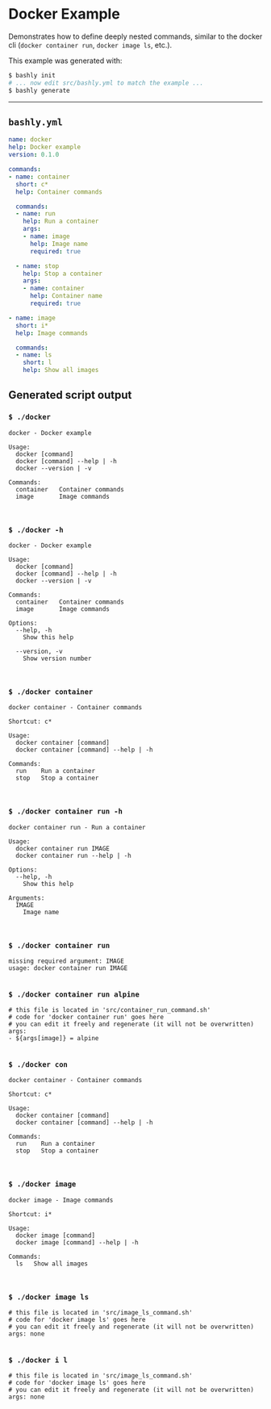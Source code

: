 # Docker Example

Demonstrates how to define deeply nested commands, similar to the docker cli
(`docker container run`, `docker image ls`, etc.).

This example was generated with:

```bash
$ bashly init
# ... now edit src/bashly.yml to match the example ...
$ bashly generate
```

-----

## `bashly.yml`

```yaml
name: docker
help: Docker example
version: 0.1.0

commands:
- name: container
  short: c*
  help: Container commands

  commands:
  - name: run
    help: Run a container
    args:
    - name: image
      help: Image name
      required: true

  - name: stop
    help: Stop a container
    args:
    - name: container
      help: Container name
      required: true

- name: image
  short: i*
  help: Image commands

  commands:
  - name: ls
    short: l
    help: Show all images
```



## Generated script output

### `$ ./docker`

```shell
docker - Docker example

Usage:
  docker [command]
  docker [command] --help | -h
  docker --version | -v

Commands:
  container   Container commands
  image       Image commands



```

### `$ ./docker -h`

```shell
docker - Docker example

Usage:
  docker [command]
  docker [command] --help | -h
  docker --version | -v

Commands:
  container   Container commands
  image       Image commands

Options:
  --help, -h
    Show this help

  --version, -v
    Show version number



```

### `$ ./docker container`

```shell
docker container - Container commands

Shortcut: c*

Usage:
  docker container [command]
  docker container [command] --help | -h

Commands:
  run    Run a container
  stop   Stop a container



```

### `$ ./docker container run -h`

```shell
docker container run - Run a container

Usage:
  docker container run IMAGE
  docker container run --help | -h

Options:
  --help, -h
    Show this help

Arguments:
  IMAGE
    Image name



```

### `$ ./docker container run`

```shell
missing required argument: IMAGE
usage: docker container run IMAGE


```

### `$ ./docker container run alpine`

```shell
# this file is located in 'src/container_run_command.sh'
# code for 'docker container run' goes here
# you can edit it freely and regenerate (it will not be overwritten)
args:
- ${args[image]} = alpine


```

### `$ ./docker con`

```shell
docker container - Container commands

Shortcut: c*

Usage:
  docker container [command]
  docker container [command] --help | -h

Commands:
  run    Run a container
  stop   Stop a container



```

### `$ ./docker image`

```shell
docker image - Image commands

Shortcut: i*

Usage:
  docker image [command]
  docker image [command] --help | -h

Commands:
  ls   Show all images



```

### `$ ./docker image ls`

```shell
# this file is located in 'src/image_ls_command.sh'
# code for 'docker image ls' goes here
# you can edit it freely and regenerate (it will not be overwritten)
args: none


```

### `$ ./docker i l`

```shell
# this file is located in 'src/image_ls_command.sh'
# code for 'docker image ls' goes here
# you can edit it freely and regenerate (it will not be overwritten)
args: none


```



